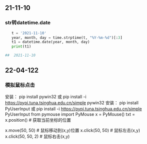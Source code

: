 
## 21-11-10
### str转datetime.date
```python
   t = '2021-11-10'
   year, month, day = time.strptime(t, "%Y-%m-%d")[:3]
   t1 = datetime.date(year, month, day)
   print(t1)

##  2021-11-10

```

## 22-04-122
### 模拟鼠标点击
安装： pip install pywin32 或  pip install -i https://pypi.tuna.tsinghua.edu.cn/simple pywin32
安装： pip install PyUserInput 或 pip install -i https://pypi.tuna.tsinghua.edu.cn/simple PyUserInput
from pymouse import PyMouse
x = PyMouse()
txt = x.position()  # 获取当前坐标的位置

x.move(50, 50)      # 鼠标移动到(x,y)位置
x.click(50, 50)     # 鼠标左击(x,y)
x.click(50, 50, 2)  # 鼠标右击(x,y)
